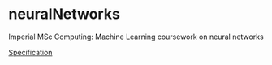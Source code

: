 # neuralNetworks
Imperial MSc Computing: Machine Learning coursework on neural networks

[Specification](secification.pdf)

